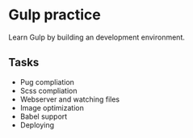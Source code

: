 # Gulp practice

Learn Gulp by building an development environment.

## Tasks
* Pug compliation
* Scss compliation
* Webserver and watching files
* Image optimization
* Babel support
* Deploying